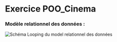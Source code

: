 # Exercice POO_Cinema
### Modèle relationnel des données :
![Schéma Looping du model relationnel des données](/assets/Capture.JPG)
